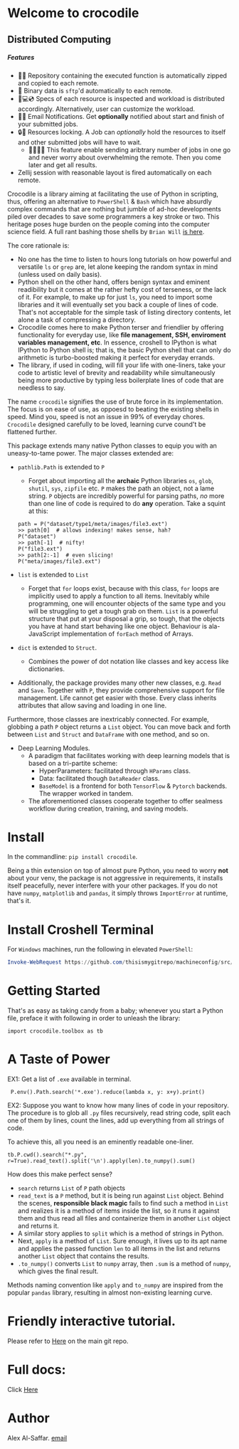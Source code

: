 
# Welcome to crocodile

## Distributed Computing

##### Features
* 🧑‍💻 Repository containing the executed function is automatically zipped and copied to each remote.
* 📁 Binary data is `sftp`'d automatically to each remote.
* 💽💻💿 Specs of each resource is inspected and workload is distributed accordingly. Alternatively, user can customize the workload.
* 📨📩 Email Notifications. Get **optionally** notified about start and finish of your submitted jobs.
* 🔒🔑 Resources locking. A Job can *optionally* hold the resources to itself and other submitted jobs will have to wait. 
  * 🙋‍♂️🙋‍♀ ️This feature enable sending aribtrary number of jobs in one go and never worry about overwhelming the remote. Then you come later and get all results.
* Zellij session with reasonable layout is fired automatically on each remote.


Crocodile is a library aiming at facilitating the use of Python in scripting, thus, offering an alternative to `PowerShell` & `Bash` which have absurdly complex commands that are nothing but jumble of ad-hoc developments piled over decades to save some programmers a key stroke or two. This heritage poses huge burden on the people coming into the computer science field. A full rant bashing those shells by `Brian Will` [is here](<https://www.youtube.com/watch?v=L9v4Mg8wi4U`>).

The core rationale is:
* No one has the time to listen to hours long tutorials on how powerful and versatile `ls` or `grep` are, let alone keeping the random syntax in mind (unless used on daily basis). 
* Python shell on the other hand, offers benign syntax and eminent readibility but it comes at the rather hefty cost of terseness, or the lack of it. For example, to make up for just `ls`, you need to import some libraries and it will eventually set you back a couple of lines of code. That's not acceptable for the simple task of listing directory contents, let alone a task of compressing a directory.
* Crocodile comes here to make Python terser and friendlier by offering functionality for everyday use, like **file management, SSH, enviroment variables management, etc**. In essence, croshell to IPython is what IPython to Python shell is; that is, the basic Python shell that can only do arithmetic is turbo-boosted making it perfect for everyday errands.
* The library, if used in coding, will fill your life with one-liners, take your code to artistic level of brevity and readability while simultaneously being more productive by typing less boilerplate lines of code that are needless to say.

The name `crocodile` signifies the use of brute force in its implementation. The focus is on ease of use, as oppoesd to beating the existing shells in speed.
Mind you, speed is not an issue in 99% of everyday chores.
`Crocodile` designed carefully to be loved, learning curve cound't be flattened further.

This package extends many native Python classes to equip you with an uneasy-to-tame power. The major classes extended are:

 * `pathlib.Path` is  extended to `P`
      * Forget about importing all the **archaic** Python libraries `os`, `glob`, `shutil`, `sys`, `zipfile` etc. `P` makes the path an object, not a lame string. `P` objects are incredibly powerful for parsing paths, *no* more than one line of code is required to do **any** operation. Take a squint at this:
      ```
   path = P("dataset/type1/meta/images/file3.ext")
     >> path[0]  # allows indexing! makes sense, hah?
      P("dataset")
     >> path[-1]  # nifty!
      P("file3.ext")
     >> path[2:-1]  # even slicing!
      P("meta/images/file3.ext")
   ```
 * `list` is  extended to `List`
   * Forget that `for` loops exist, because with this class, `for` loops are implicitly used to apply a function to all items.
     Inevitably while programming, one will encounter objects of the same type and you will be struggling to get a tough grab on them.  `List` is a powerful structure that put at your disposal a grip, so tough, that the objects you have at hand start behaving like one object. Behaviour is ala-JavaScript implementation of ``forEach`` method of Arrays.

 * `dict` is  extended to `Struct`.
     * Combines the power of dot notation like classes and key access like dictionaries.

 * Additionally, the package provides many other new classes, e.g. `Read` and `Save`. Together with `P`, they provide comprehensive support for file management. Life cannot get easier with those. Every class inherits attributes that allow saving and loading in one line.

   
Furthermore, those classes are inextricably connected. For example, globbing a path `P` object returns a `List` object. You can move back and forth between `List` and `Struct` and `DataFrame` with one method, and so on.

* Deep Learning Modules.
  * A paradigm that facilitates working with deep learning models that is based on a tri-partite scheme:
    * HyperParameters: facilitated through `HParams` class.
    * Data: facilitated though `DataReader` class.
    * `BaseModel` is a frontend for both `TensorFlow` & `Pytorch` backends. The wrapper worked in tandem.
  * The aforementioned classes cooperate together to offer sealmess workflow during creation, training, and saving models.


# Install
In the commandline:
`pip install crocodile`.

Being a thin extension on top of almost pure Python, you need to worry **not** about your venv, the package is not aggressive in requirements, it installs itself peacefully, never interfere with your other packages. If you do not have `numpy`, `matplotlib` and `pandas`, it simply throws `ImportError` at runtime, that's it.

[comment]: # (The package is not fussy about versions either. It can though at runtime, install packages on the fly, e.g. `dill` and `tqdm` which are very lightweight libraries.)

# Install Croshell Terminal
For `Windows` machines, run the following in elevated `PowerShell`:
```ps1
Invoke-WebRequest https://github.com/thisismygitrepo/machineconfig/src/machineconfig/setup_windows/croshell.ps1 | Invoke-Expression
```

# Getting Started
That's as easy as taking candy from a baby; whenever you start a Python file, preface it with following in order to unleash the library:

```
import crocodile.toolbox as tb
```


# A Taste of Power
EX1: Get a list of `.exe` available in terminal.

     P.env().Path.search('*.exe').reduce(lambda x, y: x+y).print()

EX2: Suppose you want to know how many lines of code in your repository. The procedure is to glob all `.py` files recursively, read string code, split each one of them by lines, count the lines, add up everything from all strings of code.


To achieve this, all you need is an eminently readable one-liner.
```
tb.P.cwd().search("*.py", r=True).read_text().split('\n').apply(len).to_numpy().sum()
```

How does this make perfect sense?
* `search` returns `List` of `P` path objects
* `read_text` is a `P` method, but it is being run against `List` object. Behind the scenes, **responsible black magic** fails to find such a method in `List` and realizes it is a method of items inside the list, so it runs it against them and thus read all files and containerize them in another `List` object and returns it.
* A similar story applies to `split` which is a method of strings in Python.
* Next, `apply` is a method of `List`. Sure enough, it lives up to its apt name and applies the passed function `len` to all items in the list and returns another `List` object that contains the results.
* `.to_numpy()` converts `List` to `numpy` array, then `.sum` is a method of `numpy`, which gives the final result.

Methods naming convention like `apply` and `to_numpy` are inspired from the popular `pandas` library, resulting in almost non-existing learning curve.

# Friendly interactive tutorial.
Please refer to [Here](<https://github.com/thisismygitrepo/crocodile/blob/master/tutorial.ipynb>) on the main git repo.

# Full docs:
Click [Here](<https://crocodile.readthedocs.io/en/latest/>)

# Author
Alex Al-Saffar. [email](mailto:programmer@usa.com)
